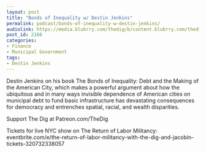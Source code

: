 ```yaml
---
layout: post
title: "Bonds of Inequality w/ Destin Jenkins"
permalink: podcast/bonds-of-inequality-w-destin-jenkins/
audiolink: https://media.blubrry.com/thedig/b/content.blubrry.com/thedig/The_Dig-EP_353-Jenkins.mp3 
post_id: 2166
categories: 
- Finance
- Municipal Government
tags: 
- Destin Jenkins
---
```


Destin Jenkins on his book The Bonds of Inequality: Debt and the Making of the American City, which makes a powerful argument about how the ubiquitous and in many ways invisible dependence of American cities on municipal debt to fund basic infrastructure has devastating consequences for democracy and entrenches spatial, racial, and wealth disparities.

Support The Dig at Patreon.com/TheDig

Tickets for live NYC show on The Return of Labor Militancy: eventbrite.com/e/the-return-of-labor-militancy-with-the-dig-and-jacobin-tickets-320732338057